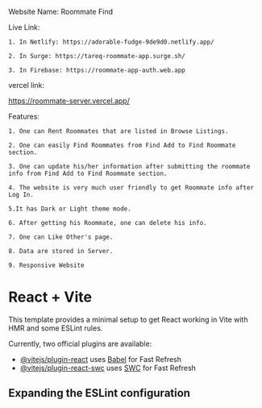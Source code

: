 Website Name: Roommate Find 

Live Link:

    1. In Netlify: https://adorable-fudge-9de9d0.netlify.app/
    
    2. In Surge: https://tareq-roommate-app.surge.sh/
    
    3. In Firebase: https://roommate-app-auth.web.app
    
vercel link:

https://roommate-server.vercel.app/

Features:

    1. One can Rent Roommates that are listed in Browse Listings.
    
    2. One can easily Find Roommates from Find Add to Find Roommate section.
    
    3. One can update his/her information after submitting the roommate info from Find Add to Find Roommate section.
    
    4. The website is very much user friendly to get Roommate info after Log In.
    
    5.It has Dark or Light theme mode.
    
    6. After getting his Roommate, one can delete his info.
    
    7. One can Like Other's page.
    
    8. Data are stored in Server.
    
    9. Responsive Website


# React + Vite

This template provides a minimal setup to get React working in Vite with HMR and some ESLint rules.

Currently, two official plugins are available:

- [@vitejs/plugin-react](https://github.com/vitejs/vite-plugin-react/blob/main/packages/plugin-react) uses [Babel](https://babeljs.io/) for Fast Refresh
- [@vitejs/plugin-react-swc](https://github.com/vitejs/vite-plugin-react/blob/main/packages/plugin-react-swc) uses [SWC](https://swc.rs/) for Fast Refresh

## Expanding the ESLint configuration

